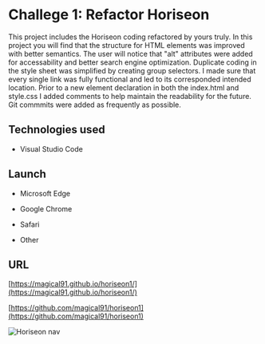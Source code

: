 # Challege 1: Refactor Horiseon

This project includes the Horiseon coding refactored by yours truly. In this project you will find that the structure for HTML elements was improved with better semantics. The user will notice that "alt" attributes were added for accessability and better search engine optimization. Duplicate coding in the style sheet was simplified by creating group selectors. I made sure that every single link was fully functional and led to its corresponded intended location. Prior to a new element declaration in both the index.html and style.css I added comments to help maintain the readability for the future. Git commmits were added as frequently as possible.

## Technologies used

* Visual Studio Code

## Launch

* Microsoft Edge

*  Google Chrome

* Safari

* Other

## URL

[https://magical91.github.io/horiseon1/](https://magical91.github.io/horiseon1/)

[https://github.com/magical91/horiseon1](https://github.com/magical91/horiseon1)

![Horiseon nav](https://github.com/magical91/horiseon1/blob/main/assets/images/h1.png?raw=true)

